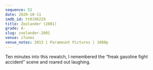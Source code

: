 ```yaml
---
sequence: 52
date: 2020-10-11
imdb_id: tt0196229
title: Zoolander (2001)
grade: A-
slug: zoolander-2001
venue: iTunes
venue_notes: 2013 | Paramount Pictures | 1080p
---
```


Ten minutes into this rewatch, I remembered the “freak gasoline fight accident” scene and roared out laughing.